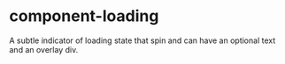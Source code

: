
# component-loading

A subtle indicator of loading state that spin and can have an optional text and an overlay div.
